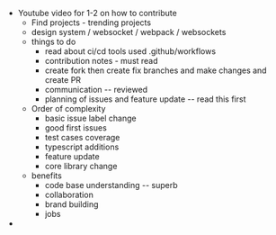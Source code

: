 - Youtube video for 1-2 on how to contribute
	- Find projects - trending projects
	- design system / websocket / webpack / websockets
	- things to do 
		- read about ci/cd tools used .github/workflows
		- contribution notes - must read
		- create fork then create fix branches and make changes and create PR
		- communication -- reviewed 
		- planning of issues and feature update -- read this first
	- Order of complexity
		- basic issue label change
		- good first issues
		- test cases coverage
		- typescript additions
		- feature update
		- core library change
	 - benefits
		 - code base understanding -- superb
		 - collaboration
		 - brand building 
		 - jobs
- 